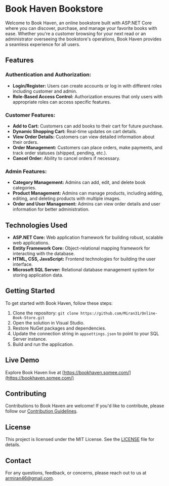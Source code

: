 # Book Haven Bookstore

Welcome to Book Haven, an online bookstore built with ASP.NET Core where you can discover, purchase, and manage your favorite books with ease. Whether you're a customer browsing for your next read or an administrator overseeing the bookstore's operations, Book Haven provides a seamless experience for all users.

## Features

### Authentication and Authorization:
- **Login/Register:** Users can create accounts or log in with different roles including customer and admin.
- **Role-Based Access Control:** Authorization ensures that only users with appropriate roles can access specific features.

### Customer Features:
- **Add to Cart:** Customers can add books to their cart for future purchase.
- **Dynamic Shopping Cart:** Real-time updates on cart details.
- **View Order Details:** Customers can view detailed information about their orders.
- **Order Management:** Customers can place orders, make payments, and track order statuses (shipped, pending, etc.).
- **Cancel Order:** Ability to cancel orders if necessary.

### Admin Features:
- **Category Management:** Admins can add, edit, and delete book categories.
- **Product Management:** Admins can manage products, including adding, editing, and deleting products with multiple images.
- **Order and User Management:** Admins can view order details and user information for better administration.

## Technologies Used

- **ASP.NET Core:** Web application framework for building robust, scalable web applications.
- **Entity Framework Core:** Object-relational mapping framework for interacting with the database.
- **HTML, CSS, JavaScript:** Frontend technologies for building the user interface.
- **Microsoft SQL Server:** Relational database management system for storing application data.

## Getting Started

To get started with Book Haven, follow these steps:

1. Clone the repository: `git clone https://github.com/Miran31/Online-Book-Store.git`
2. Open the solution in Visual Studio.
3. Restore NuGet packages and dependencies.
4. Update the connection string in `appsettings.json` to point to your SQL Server instance.
5. Build and run the application.

## Live Demo

Explore Book Haven live at [https://bookhaven.somee.com/](https://bookhaven.somee.com/)

## Contributing

Contributions to Book Haven are welcome! If you'd like to contribute, please follow our [Contribution Guidelines](CONTRIBUTING.md).

## License

This project is licensed under the MIT License. See the [LICENSE](LICENSE.txt) file for details.

## Contact

For any questions, feedback, or concerns, please reach out to us at [armiran46@gmail.com](mailto:armiran46@gmail.com).
